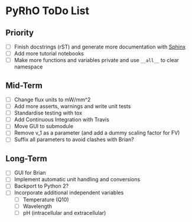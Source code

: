 PyRhO ToDo List
===============

Priority
--------
- [ ] Finish docstrings (rST) and generate more documentation with [Sphinx](http://sphinx-doc.org/tutorial.html)
- [ ] Add more tutorial notebooks
- [ ] Make more functions and variables private and use `__all__` to clear namespace

Mid-Term
--------
- [ ] Change flux units to mW/mm^2
- [ ] Add more asserts, warnings and write unit tests
- [ ] Standardise testing with tox
- [ ] Add Continuous Integration with Travis
- [ ] Move GUI to submodule
- [ ] Remove v_1 as a parameter (and add a dummy scaling factor for FV)
- [ ] Suffix all parameters to avoid clashes with Brian?

Long-Term
---------
- [ ] GUI for Brian
- [ ] Implement automatic unit handling and conversions
- [ ] Backport to Python 2?
- [ ] Incorporate additional independent variables
  - [ ] Temperature (Q10)
  - [ ] Wavelength
  - [ ] pH (intracellular and extracellular)

